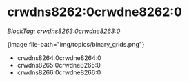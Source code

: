 # crwdns8262:0crwdne8262:0

*BlockTag: crwdns8263:0crwdne8263:0*

{image file-path="img/topics/binary_grids.png"}

- crwdns8264:0crwdne8264:0
- crwdns8265:0crwdne8265:0
- crwdns8266:0crwdne8266:0